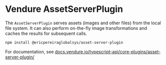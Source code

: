 # Vendure AssetServerPlugin

The `AssetServerPlugin` serves assets (images and other files) from the local file system. It can also perform on-the-fly image transformations and caches the results for subsequent calls.

`npm install @ericpereiraglobalsys/asset-server-plugin`

For documentation, see [docs.vendure.io/typescript-api/core-plugins/asset-server-plugin/](https://docs.vendure.io/typescript-api/core-plugins/asset-server-plugin/)
